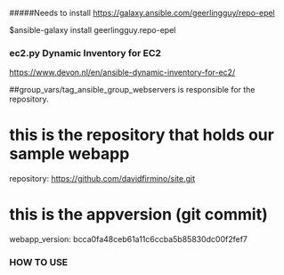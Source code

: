 #####Needs to install https://galaxy.ansible.com/geerlingguy/repo-epel

$ansible-galaxy install geerlingguy.repo-epel

### ec2.py Dynamic Inventory for EC2
https://www.devon.nl/en/ansible-dynamic-inventory-for-ec2/

##group_vars/tag_ansible_group_webservers is responsible for the repository.

# this is the repository that holds our sample webapp
repository: https://github.com/davidfirmino/site.git

# this is the appversion (git commit)
webapp_version: bcca0fa48ceb61a11c6ccba5b85830dc00f2fef7

### HOW TO USE

